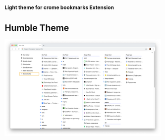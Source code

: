 ### Light theme for crome bookmarks Extension 
# Humble Theme
 <img src="preview.png" alt="selected code" title="select code" style="max-width:100%; margin-top:20px; margin-bottom:60px; display:block">